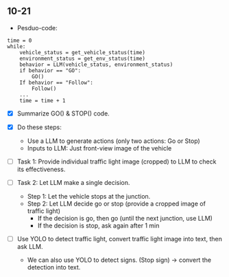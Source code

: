 ## 10-21
* Pesduo-code:
```
time = 0
while:
    vehicle_status = get_vehicle_status(time)
    environment_status = get_env_status(time)
    behavior = LLM(vehicle_status, environment_status)
    if behavior == "GO":
        GO()
    If behavior == "Follow":
        Follow()
    ...
    time = time + 1
```
* [x] Summarize GO() & STOP() code. 
* [x] Do these steps:
    * Use a LLM to generate actions (only two actions: Go or Stop)
    * Inputs to LLM: Just front-view image of the vehicle

* [ ] Task 1: Provide individual traffic light image (cropped) to LLM to check its effectiveness.
* [ ] Task 2: Let LLM make a single decision.
    * Step 1: Let the vehicle stops at the junction. 
    * Step 2: Let LLM decide go or stop (provide a cropped image of traffic light)
        * If the decision is go, then go (until the next junction, use LLM)
        * If the decision is stop, ask again after 1 min

* [ ] Use YOLO to detect traffic light, convert traffic light image into text, then ask LLM. 
    * We can also use YOLO to detect signs. (Stop sign) -> convert the detection into text.   


